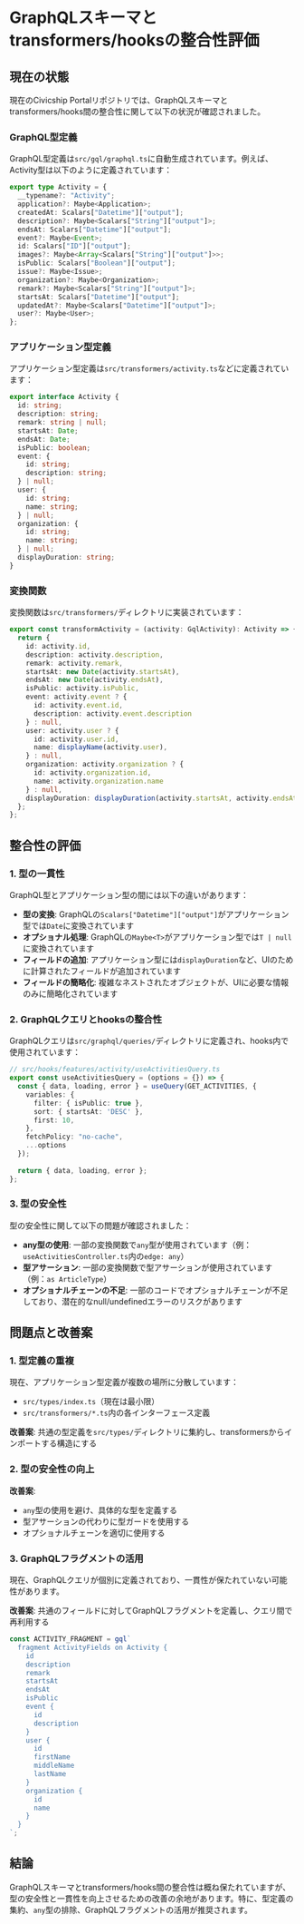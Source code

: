 # GraphQLスキーマとtransformers/hooksの整合性評価

## 現在の状態

現在のCivicship Portalリポジトリでは、GraphQLスキーマとtransformers/hooks間の整合性に関して以下の状況が確認されました。

### GraphQL型定義

GraphQL型定義は`src/gql/graphql.ts`に自動生成されています。例えば、Activity型は以下のように定義されています：

```typescript
export type Activity = {
  __typename?: "Activity";
  application?: Maybe<Application>;
  createdAt: Scalars["Datetime"]["output"];
  description?: Maybe<Scalars["String"]["output"]>;
  endsAt: Scalars["Datetime"]["output"];
  event?: Maybe<Event>;
  id: Scalars["ID"]["output"];
  images?: Maybe<Array<Scalars["String"]["output"]>>;
  isPublic: Scalars["Boolean"]["output"];
  issue?: Maybe<Issue>;
  organization?: Maybe<Organization>;
  remark?: Maybe<Scalars["String"]["output"]>;
  startsAt: Scalars["Datetime"]["output"];
  updatedAt?: Maybe<Scalars["Datetime"]["output"]>;
  user?: Maybe<User>;
};
```

### アプリケーション型定義

アプリケーション型定義は`src/transformers/activity.ts`などに定義されています：

```typescript
export interface Activity {
  id: string;
  description: string;
  remark: string | null;
  startsAt: Date;
  endsAt: Date;
  isPublic: boolean;
  event: {
    id: string;
    description: string;
  } | null;
  user: {
    id: string;
    name: string;
  } | null;
  organization: {
    id: string;
    name: string;
  } | null;
  displayDuration: string;
}
```

### 変換関数

変換関数は`src/transformers/`ディレクトリに実装されています：

```typescript
export const transformActivity = (activity: GqlActivity): Activity => {
  return {
    id: activity.id,
    description: activity.description,
    remark: activity.remark,
    startsAt: new Date(activity.startsAt),
    endsAt: new Date(activity.endsAt),
    isPublic: activity.isPublic,
    event: activity.event ? {
      id: activity.event.id,
      description: activity.event.description
    } : null,
    user: activity.user ? {
      id: activity.user.id,
      name: displayName(activity.user),
    } : null,
    organization: activity.organization ? {
      id: activity.organization.id,
      name: activity.organization.name
    } : null,
    displayDuration: displayDuration(activity.startsAt, activity.endsAt)
  };
};
```

## 整合性の評価

### 1. 型の一貫性

GraphQL型とアプリケーション型の間には以下の違いがあります：

- **型の変換**: GraphQLの`Scalars["Datetime"]["output"]`がアプリケーション型では`Date`に変換されています
- **オプショナル処理**: GraphQLの`Maybe<T>`がアプリケーション型では`T | null`に変換されています
- **フィールドの追加**: アプリケーション型には`displayDuration`など、UIのために計算されたフィールドが追加されています
- **フィールドの簡略化**: 複雑なネストされたオブジェクトが、UIに必要な情報のみに簡略化されています

### 2. GraphQLクエリとhooksの整合性

GraphQLクエリは`src/graphql/queries/`ディレクトリに定義され、hooks内で使用されています：

```typescript
// src/hooks/features/activity/useActivitiesQuery.ts
export const useActivitiesQuery = (options = {}) => {
  const { data, loading, error } = useQuery(GET_ACTIVITIES, {
    variables: {
      filter: { isPublic: true },
      sort: { startsAt: 'DESC' },
      first: 10,
    },
    fetchPolicy: "no-cache",
    ...options
  });
  
  return { data, loading, error };
};
```

### 3. 型の安全性

型の安全性に関して以下の問題が確認されました：

- **any型の使用**: 一部の変換関数で`any`型が使用されています（例：`useActivitiesController.ts`内の`edge: any`）
- **型アサーション**: 一部の変換関数で型アサーションが使用されています（例：`as ArticleType`）
- **オプショナルチェーンの不足**: 一部のコードでオプショナルチェーンが不足しており、潜在的なnull/undefinedエラーのリスクがあります

## 問題点と改善案

### 1. 型定義の重複

現在、アプリケーション型定義が複数の場所に分散しています：

- `src/types/index.ts`（現在は最小限）
- `src/transformers/*.ts`内の各インターフェース定義

**改善案**: 共通の型定義を`src/types/`ディレクトリに集約し、transformersからインポートする構造にする

### 2. 型の安全性の向上

**改善案**:
- `any`型の使用を避け、具体的な型を定義する
- 型アサーションの代わりに型ガードを使用する
- オプショナルチェーンを適切に使用する

### 3. GraphQLフラグメントの活用

現在、GraphQLクエリが個別に定義されており、一貫性が保たれていない可能性があります。

**改善案**: 共通のフィールドに対してGraphQLフラグメントを定義し、クエリ間で再利用する

```typescript
const ACTIVITY_FRAGMENT = gql`
  fragment ActivityFields on Activity {
    id
    description
    remark
    startsAt
    endsAt
    isPublic
    event {
      id
      description
    }
    user {
      id
      firstName
      middleName
      lastName
    }
    organization {
      id
      name
    }
  }
`;
```

## 結論

GraphQLスキーマとtransformers/hooks間の整合性は概ね保たれていますが、型の安全性と一貫性を向上させるための改善の余地があります。特に、型定義の集約、`any`型の排除、GraphQLフラグメントの活用が推奨されます。
